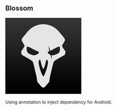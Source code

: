 Blossom
---
![Blossom](https://raw.githubusercontent.com/TYZRPVX/Blossom/master/blossom-example/src/main/res/drawable/blossom.png)

Using annotation to inject dependency for Android.